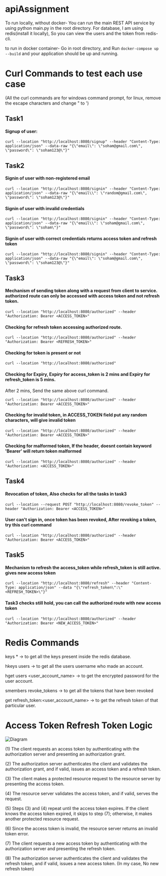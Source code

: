 # apiAssignment
To run locally, without docker-
You can run the main REST API service by using python main.py in the root directory.
For database, I am using redis(install it locally), So you can view the users and the token from redis-cli.

to run in docker container-
Go in root directory, and Run ```docker-compose up --build``` and your application should be up and running.

# Curl Commands to test each use case
(All the curl commands are for windows command prompt, for linux, remove the escape characters and change " to ')
## Task1 
#### Signup of user:
```
curl --location "http://localhost:8080/signup" --header "Content-Type: application/json" --data-raw "{\"email\": \"soham@gmail.com\", \"password\": \"soham123@\"}"
```

## Task2 
#### Signin of user with non-registered email
```
curl --location "http://localhost:8080/signin" --header "Content-Type: application/json" --data-raw "{\"email\\": \"random@gmail.com\", \"password\": \"soham123@\"}"
```

#### Signin of user with invalid credentials
```
curl --location "http://localhost:8080/signin" --header "Content-Type: application/json" --data-raw "{\"email\\": \"soham@gmail.com\", \"password\": \"soham\"}"
```

#### Signin of user with correct credentials returns access token and refresh token
```
curl --location "http://localhost:8080/signin" --header "Content-Type: application/json" --data-raw "{\"email\": \"soham@gmail.com\", \"password\": \"soham123@\"}"
```

## Task3
#### Mechanism of sending token along with a request from client to service. authorized route can only be accessed with access token and not refresh token. 
```
curl --location "http://localhost:8080/authorized" --header "Authorization: Bearer <ACCESS_TOKEN>"
```

#### Checking for refresh token accessing authorized route.
```
curl --location "http://localhost:8080/authorized" --header "Authorization: Bearer <REFRESH_TOKEN>"
```

#### Checking for token is present or not
```
curl --location "http://localhost:8080/authorized"
```

#### Checking for Expiry, Expiry for access_token is 2 mins and Expiry for refresh_token is 5 mins.
After 2 mins, Send the same above curl command. 
```
curl --location "http://localhost:8080/authorized" --header "Authorization: Bearer <ACCESS_TOKEN>"
```

#### Checking for invalid token, in ACCESS_TOKEN field put any random characters, will give invalid token
```
curl --location "http://localhost:8080/authorized" --header "Authorization: Bearer <ACCESS_TOKEN>"
```

#### Checking for malformed token, If the header, doesnt contain keyword 'Bearer' will return token malformed
```
curl --location "http://localhost:8080/authorized" --header "Authorization: <ACCESS_TOKEN>"
```

## Task4
#### Revocation of token, Also checks for all the tasks in task3
```
curl --location --request POST "http://localhost:8080/revoke_token" --header "Authorization: Bearer <ACCESS_TOKEN>"
```
#### User can't sign in, once token has been revoked, After revoking a token, try this curl command
```
curl --location "http://localhost:8080/authorized" --header "Authorization: Bearer <ACCESS_TOKEN>"
```

## Task5
#### Mechanism to refresh the access_token while refresh_token is still active. gives new access token
```
curl --location "http://localhost:8080/refresh" --header "Content-Type: application/json" --data "{\"refresh_token\":\"<REFRESH_TOKEN>\"}"
```

#### Task3 checks still hold,  you can call the authorized route with new access token
```
curl --location "http://localhost:8080/authorized" --header "Authorization: Bearer <NEW_ACCESS_TOKEN>"
```


# Redis Commands
keys * -> to get all the keys present inside the redis database.

hkeys users -> to get all the users username who made an account.

hget users <user_account_name> -> to get the encrypted password for the user account.

smembers revoke_tokens -> to get all the tokens that have been revoked

get refresh_token:<user_account_name> -> to get the refresh token of that particular user.



# Access Token Refresh Token Logic
![Diagram](https://github.com/user-attachments/assets/d4fd51b1-21b9-404e-9236-ea4da07c776f)

(1)  The client requests an access token by authenticating with the authorization server and presenting an authorization grant.

(2)  The authorization server authenticates the client and validates the authorization grant, and if valid, issues an access token and a refresh token.
  
(3)  The client makes a protected resource request to the resource server by presenting the access token.
  
(4)  The resource server validates the access token, and if valid, serves the request.
  
(5)  Steps (3) and (4) repeat until the access token expires.  If the client knows the access token expired, it skips to step (7); otherwise, it makes another protected resource request.
  
(6)  Since the access token is invalid, the resource server returns an invalid token error.
  
(7)  The client requests a new access token by authenticating with the authorization server and presenting the refresh token.
  
(8)  The authorization server authenticates the client and validates the refresh token, and if valid, issues a new access token. (In my case, No new refresh token)
